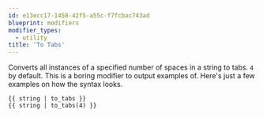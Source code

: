 ```yaml
---
id: e13ecc17-1458-42f5-a55c-f7fcbac743ad
blueprint: modifiers
modifier_types:
  - utility
title: 'To Tabs'
---
```

Converts all instances of a specified number of spaces in a string to tabs. `4` by default. This is a boring modifier to output examples of. Here's just a few examples on how the syntax looks.

```
{{ string | to_tabs }}
{{ string | to_tabs(4) }}
```
